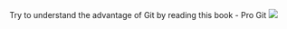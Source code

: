 Try to understand the advantage of Git by reading this book - Pro Git
![](https://git-scm.com/images/logo@2x.png)

